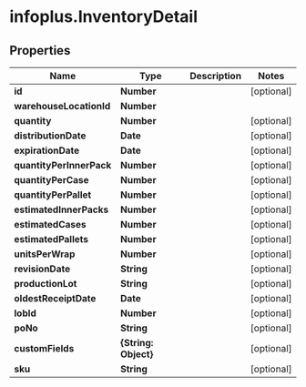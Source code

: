 # infoplus.InventoryDetail

## Properties
Name | Type | Description | Notes
------------ | ------------- | ------------- | -------------
**id** | **Number** |  | [optional] 
**warehouseLocationId** | **Number** |  | 
**quantity** | **Number** |  | [optional] 
**distributionDate** | **Date** |  | [optional] 
**expirationDate** | **Date** |  | [optional] 
**quantityPerInnerPack** | **Number** |  | [optional] 
**quantityPerCase** | **Number** |  | [optional] 
**quantityPerPallet** | **Number** |  | [optional] 
**estimatedInnerPacks** | **Number** |  | [optional] 
**estimatedCases** | **Number** |  | [optional] 
**estimatedPallets** | **Number** |  | [optional] 
**unitsPerWrap** | **Number** |  | [optional] 
**revisionDate** | **String** |  | [optional] 
**productionLot** | **String** |  | [optional] 
**oldestReceiptDate** | **Date** |  | [optional] 
**lobId** | **Number** |  | [optional] 
**poNo** | **String** |  | [optional] 
**customFields** | **{String: Object}** |  | [optional] 
**sku** | **String** |  | [optional] 


